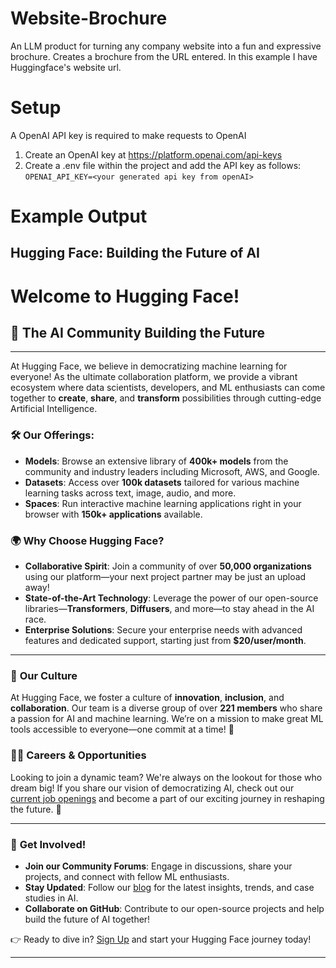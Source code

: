 # Website-Brochure
An LLM product for turning any company website into a fun and expressive brochure. 
Creates a brochure from the URL entered. 
In this example I have Huggingface's website url.

# Setup
A OpenAI API key is required to make requests to OpenAI

1. Create an OpenAI key at https://platform.openai.com/api-keys
2. Create a .env file within the project and add the API key as follows:
`OPENAI_API_KEY=<your generated api key from openAI>`

# Example Output

## Hugging Face: Building the Future of AI
# Welcome to Hugging Face!

## 🤗 The AI Community Building the Future

---

At Hugging Face, we believe in democratizing machine learning for everyone! As the ultimate collaboration platform, we provide a vibrant ecosystem where data scientists, developers, and ML enthusiasts can come together to **create**, **share**, and **transform** possibilities through cutting-edge Artificial Intelligence.

### 🛠️ **Our Offerings:**
- **Models**: Browse an extensive library of **400k+ models** from the community and industry leaders including Microsoft, AWS, and Google.
- **Datasets**: Access over **100k datasets** tailored for various machine learning tasks across text, image, audio, and more.
- **Spaces**: Run interactive machine learning applications right in your browser with **150k+ applications** available.

### 🌍 **Why Choose Hugging Face?**
- **Collaborative Spirit**: Join a community of over **50,000 organizations** using our platform—your next project partner may be just an upload away!
- **State-of-the-Art Technology**: Leverage the power of our open-source libraries—**Transformers**, **Diffusers**, and more—to stay ahead in the AI race.
- **Enterprise Solutions**: Secure your enterprise needs with advanced features and dedicated support, starting just from **$20/user/month**.

---

### 🏢 **Our Culture**
At Hugging Face, we foster a culture of **innovation**, **inclusion**, and **collaboration**. Our team is a diverse group of over **221 members** who share a passion for AI and machine learning. We’re on a mission to make great ML tools accessible to everyone—one commit at a time! 🚀

### 👩‍💼 **Careers & Opportunities**
Looking to join a dynamic team? We're always on the lookout for those who dream big! If you share our vision of democratizing AI, check out our [current job openings](#) and become a part of our exciting journey in reshaping the future. 🌈

---

### 💌 **Get Involved!**

- **Join our Community Forums**: Engage in discussions, share your projects, and connect with fellow ML enthusiasts.
- **Stay Updated**: Follow our [blog](#) for the latest insights, trends, and case studies in AI.
- **Collaborate on GitHub**: Contribute to our open-source projects and help build the future of AI together!

👉 Ready to dive in? [Sign Up](https://huggingface.co) and start your Hugging Face journey today!

--- 
